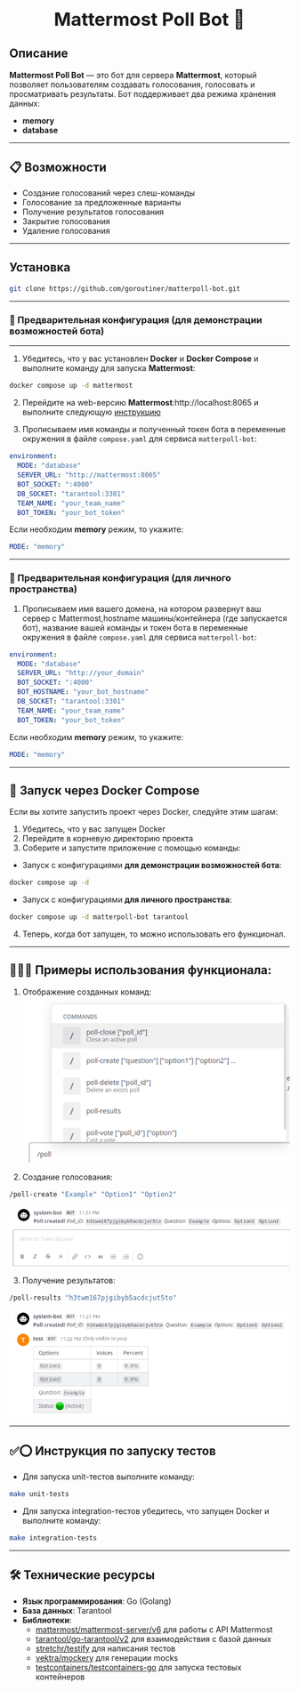 <h3 align="center">
  <div align="center">
    <h1>Mattermost Poll Bot 🤖</h1>
  </div>
  </a>
</h3>

## Описание

**Mattermost Poll Bot** — это бот для сервера **Mattermost**, который позволяет пользователям создавать голосования, голосовать и просматривать результаты. Бот поддерживает два режима хранения данных:

- **memory**
- **database**

---

## 📋 Возможности

- Создание голосований через слеш-команды
- Голосование за предложенные варианты
- Получение результатов голосования
- Закрытие голосования
- Удаление голосования

---

## Установка

```sh
git clone https://github.com/goroutiner/matterpoll-bot.git
```

---

### 🔧 Предварительная конфигурация (для демонстрации возможностей бота)

---

1. Убедитесь, что у вас установлен **Docker** и **Docker Compose** и выполните команду для запуска **Mattermost**:

```sh
docker compose up -d mattermost
```

2. Перейдите на web-версию **Mattermost**:http://localhost:8065 и выполните следующую [инструкцию](/instructions)

3. Прописываем имя команды и полученный токен бота в переменные окружения в файле `compose.yaml` для сервиса `matterpoll-bot`:

```yaml
environment:
  MODE: "database"
  SERVER_URL: "http://mattermost:8065"
  BOT_SOCKET: ":4000"
  DB_SOCKET: "tarantool:3301"
  TEAM_NAME: "your_team_name"
  BOT_TOKEN: "your_bot_token"
```

Если необходим **memory** режим, то укажите:

```yaml
MODE: "memory"
```

---

### 🔧 Предварительная конфигурация (для личного пространства)

1. Прописываем имя вашего домена, на котором развернут ваш сервер с Mattermost,hostname машины/контейнера (где запускается бот), название вашей команды и токен бота в переменные окружения в файле `compose.yaml` для сервиса `matterpoll-bot`:

```yaml
environment:
  MODE: "database"
  SERVER_URL: "http://your_domain"
  BOT_SOCKET: ":4000"
  BOT_HOSTNAME: "your_bot_hostname"
  DB_SOCKET: "tarantool:3301"
  TEAM_NAME: "your_team_name"
  BOT_TOKEN: "your_bot_token"
```

Если необходим **memory** режим, то укажите:

```yaml
MODE: "memory"
```

---

## 🐳 Запуск через Docker Compose

Если вы хотите запустить проект через Docker, следуйте этим шагам:

1. Убедитесь, что у вас запущен Docker
2. Перейдите в корневую директорию проекта
3. Соберите и запустите приложение с помощью команды:

- Запуск с конфигурациями **для демонстрации возможностей бота**:

```sh
docker compose up -d
```

- Запуск с конфигурациями **для личного пространства**:

```sh
docker compose up -d matterpoll-bot tarantool
```

4. Теперь, когда бот запущен, то можно использовать его функционал.

---

## 🧑🏽‍💻 Примеры использования функционала:

1. Отображение созданных команд: \
   ![Commands](https://github.com/goroutiner/matterpoll-bot/raw/main/instructions/images/commands.png)

2. Создание голосования:

```sh
/poll-create "Example" "Option1" "Option2"
```

![Created Poll](https://github.com/goroutiner/matterpoll-bot/raw/main/instructions/images/created_poll.png)

3. Получение результатов:

```sh
/poll-results "h3twm167pjgibyb5acdcjut5to"
```

![Created Poll](https://github.com/goroutiner/matterpoll-bot/raw/main/instructions/images/poll_results.png)

---

## ✅⭕ Инструкция по запуску тестов

- Для запуска unit-тестов выполните команду:

```sh
make unit-tests
```
- Для запуска integration-тестов убедитесь, что запущен Docker и выполните команду:

```sh
make integration-tests
```

---

## 🛠️ Технические ресурсы

- **Язык программирования**: Go (Golang)
- **База данных**: Tarantool
- **Библиотеки**:
  - [mattermost/mattermost-server/v6](github.com/mattermost/mattermost-server/v6) для работы с API Mattermost
  - [tarantool/go-tarantool/v2](github.com/tarantool/go-tarantool/v2) для взаимодействия с базой данных
  - [stretchr/testify](https://github.com/stretchr/testify) для написания тестов
  - [vektra/mockery](https://github.com/vektra/mockery) для генерации mocks
  - [testcontainers/testcontainers-go](https://github.com/testcontainers/testcontainers-go?tab=readme-ov-file) для запуска тестовых контейнеров
